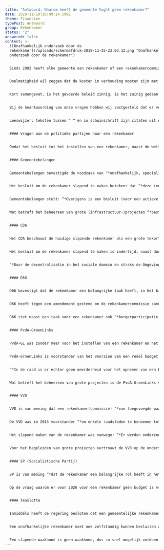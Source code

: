 ```yaml
---
title: "Antwoord: Waarom heeft de gemeente Vught geen rekenkamer?"
date: 2020-11-10T16:09:14.599Z
theme: Financien
typePost: Antwoord
group: Rekenkamer
status: "2"
answered: false
content: >-
  ![Onafhankelijk onderzoek door de
  rekenkamer](/uploads/schermafdruk-2019-11-25-23.03.12.png "Onafhankelijk
  onderzoek door de rekenkamer")


  Sinds 2002 heeft elke gemeente een rekenkamer of een rekenkamercommissie. De wetgever heeft de rekenkamer bij gemeenten ingesteld om de doelmatigheid, doeltreffendheid en rechtmatigheid van het gevoerde bestuur te onderzoeken. 


  Doelmatigheid wil zeggen dat de kosten in verhouding moeten zijn met wat je wil bereiken. Met doeltreffendheid wordt bedoeld dat de gemeentelijke inspanningen en uitgaven ook echt een bijdrage leveren aan het doel wat het gemeentebestuur wil bereiken. Rechtmatigheid wil zeggen dat de raad, het college en de ambtelijke organisatie zich houden aan alle geldende wetten, regels en besluiten.


  Kort samengevat, is het gevoerde beleid zinnig, is het zuinig gedaan en is het zorgvuldig uitgevoerd.


  Bij de beantwoording van onze vragen hebben wij vastgesteld dat er verwarring bestaat over rekenkamer en rekenkamercommissie. Een rekenkamer kan alleen externe (niet politieke) deelnemers hebben, in tegenstelling tot een rekenkamercommissie. Door het betrekken van externe (niet politieke) deelnemers, is de onafhankelijkheid van een rekenkamer beter gewaarborgd en kan ook ongevraagd onderzoek plaatsvinden en advies worden gegeven. De vragen van Vughtparticipeert waren specifiek gericht op een rekenkamer.


  Leeswijzer: teksten tussen “ “ en in schuinschrift zijn citaten uit de antwoorden van de partijen.


  #### Vragen aan de politieke partijen naar een rekenkamer


  Omdat het besluit tot het instellen van een rekenkamer, naast de wettelijke verplichting, aan de gemeenteraad is, hebben wij begin dit jaar deze vraag voorgelegd aan alle politieke partijen. Het verzamelen van alle antwoorden heeft even op zich laten wachten maar is gelukkig op tijd klaar voor de gemeenteraadsverkiezingen op 18 november. Hierbij de samenvattingen van de antwoorden van de partijen. Voor het uitgebreide antwoord verwijzen wij naar de bijlagen.


  #### Gemeentebelangen


  Gemeentebelangen bevestigde de noodzaak van “*onafhankelijk, specialistisch, verdiepend, controleren onderzoek*”. Verbazingwekkend was echter de mening dat ook een slapende rekenkamer bijdraagt aan de kwaliteit en transparantie van gemeentelijk bestuur. 


  Het besluit om de rekenkamer slapend te maken betekent dat “*deze ieder moment kan worden geactiveerd*”. Dat is echter in tegenspraak met de onafhankelijkheid, want zo besluit de raad wanneer de waakhond moet worden gewekt. Dan is het ook ‘begrijpelijk’ dat voor een slapende rekenkamer geen budget hoeft te worden gereserveerd. Dat maakt het activeren van een rekenkamer zonder budget niet eenvoudiger. 


  Gemeentebelangen stelt: “*Overigens is een besluit (voor een actieve rekenkamer) van de Ministerraad geen wet.*”


  Wat betreft het beheersen van grote (infrastructuur-)projecten “*bestaat er door de samenwerking in het door u aangehaalde project, met Rijks- en Provinciale overheid, voldoende garantie voor een zorgvuldig financiële huishouding.*” Een rekenkamer is “*geen garantie tot transparantie*”.


  #### CDA


  Het CDA beschouwt de huidige slapende rekenkamer als een grote tekortkoming. “*Ontbreekt de Rekenkamer, dan ontbreekt dus een belangrijk, door de wet voorgeschreven instrument om te controleren of het College de gemeente zorgvuldig en rechtmatig heeft bestuurd.*”


  Het besluit om de rekenkamer slapend te maken is indertijd, naast door Gemeentebelangen en de VVD, ook door het CDA ondersteund met als overweging de kostenbesparing. Sinds 2018 is het CDA van mening dat de rekenkamer moet worden geactiveerd en was ook tegen het schrappen van het noodzakelijke budget. Een amendement om de rekenkamer te activeren is door Gemeentebelangen en VVD tegengehouden.


  “*Door de decentralisatie in het sociale domein en straks de Omgevingswet krijgen de gemeenten meer taken én middelen. Het is dus belangrijker dan ooit dat de gemeenteraad alle instrumenten krijgt om haar controle werk goed te kunnen doen.*”


  #### D66


  D66 bevestigt dat de rekenkamer een belangrijke taak heeft, in het bijzonder wat betreft de “*kaderstellende en controlerende*” taken. 


  D66 heeft tegen een amendement gestemd om de rekenkamercommissie samen te stellen uit de fractievoorzitters Het amendement is toch aangenomen met als gevolg dat de rekenkamercommissie bestond uit de fractievoorzitters van GB,VVD en CDA. Doordat de (toenmalige) fractievoorzitters van GB en CDA inmiddels iets anders zijn gaan doen, zit alleen de VVD in de rekenkamercommissie.


  D66 ziet naast een taak voor een rekenkamer ook “*burgerparticipatie als een mogelijkheid de gemeenteraad te ondersteunen, juist bij de grote projecten die lopen*”.


  #### PvdA-GroenLinks


  PvdA-GL was zonder meer voor het instellen van een rekenkamer en het ter beschikking stellen van een budget hiervoor. “*PvdA-GroenLinks is van mening dat de rekenkamer een waardevol instrument is voor het functioneren van het bestuur en het bevorderen van de transparantie van dat bestuur”. “De rekenkamer biedt een extra stuk gereedschap aan de Raad om de controlerende taak (nog) beter uit te voeren.*” De PvdA-GroenLinks was tegen het besluit de rekenkamer slapend te maken. 


  PvdA-GroenLinks is voorstander van het voorzien van een reëel budget voor een actieve rekenkamer. Echter:


  “*In de raad is er echter geen meerderheid voor het opnemen van een budget voor de rekenkamer. PvdA-GroenLinks heeft daar kennis van genomen en verder geen actie ondernomen.*”


  Wat betreft het beheersen van grote projecten is de PvdA-GroenLinks van mening dat er voldoende relevante ervaring aanwezig is. “*Dat laat onverlet dat een rekenkamer, zeker ook voor de grote (vooral infrastructurele) projecten zoals die nu aan de orde zijn een belangrijke rol kan spelen.*”


  #### VVD


  VVD is van mening dat een rekenkamer(commissie) “*van toegevoegde waarde kan zijn in het openbaar bestuur*”  en “*er zijn echter alternatieven*”. Als voorbeeld wordt genoemd een onderzoek naar de Speeldoos uitgevoerd door een onafhankelijk bureau. 


  De VVD was in 2015 voorstander “*om enkele raadsleden te benoemen tot leden van de rekenkamer*”. Deze mening mag gelden voor een rekenkamercommissie, niet voor een rekenkamer, hier mogen uitsluitend externe (niet politieke) leden deelnemen. 


  Het slapend maken van de rekenkamer was vanwege: “*Er werden onderzoeken geleverd die in een lade belandden en waar verder niets mee werd gedaan*”. De VVD is van mening dat een slapende rekenkamer zonder budget altijd kan worden gewekt en van budget voorzien als de raad dat zou wensen. Echter daardoor is de rekenkamer niet onafhankelijk en kan ook geen ongevraagd advies geven. Omdat de wet ter voorkoming van een slapende rekenkamer nog niet van kracht is hoeft deze volgens de VVD nog niet actief te worden gemaakt of van budget te worden voorzien.


  Voor het begeleiden van grote projecten vertrouwt de VVD op de ondersteuning van het Rijk, Provincie, Rijkswaterstaat en ProRail. Daar heeft “*een rekenkamercommissie niet perse toegevoegde waarde*”. De vraag of een rekenkamer (dus niet commissie) hier wel een toegevoegde waarde heeft is niet beantwoord. 


  #### SP (Socialistische Partij)


  SP is van mening “*dat de rekenkamer een belangrijke rol heeft in het openbaar bestuur. Een onafhankelijk orgaan dat gevraagd en ongevraagd de processen in de diverse publieke lagen onderzoekt en feedback geeft, is een onmisbare schakel in de werking van een goede democratie*”.  De SP “*heeft zich hevig verzet tegen het slapend maken*”. “*De argumentatie van de VVD en GB was dat de rekenkamer in Vught alleen maar rapporten produceerde die onderin een bureaula stof verzamelden. Dat deze partijen die rapporten zelf in die lade hadden gelegd en negeerden riep bij de SP vraagtekens op en doet dat eigenlijk nog steeds*”. 


  Op de vraag waarom er voor 2020 voor een rekenkamer geen budget is vrijgemaakt, antwoordt de SP: “*De SP verwijst hierbij naar de inzet in de gemeenteraad aan het einde van de vorige periode en het begin van deze; keer op keer wijst de SP erop dat een rekenkamer de resultaten van de raad sterk kan verbeteren. Keer op keer kiezen GB en VVD ervoor de rekenkamer af te wijzen. Voor de SP is het duidelijk dat deze partijen geen blik in de eigen keuken wensen en dat geeft te denken!*” 


  #### Tenslotte


  Inmiddels heeft de regering besloten dat een gemeentelijke rekenkamer niet meer slapend mag worden gemaakt, deze wet is nog niet van kracht. 


  Een onafhankelijke rekenkamer moet ook zelfstandig kunnen besluiten actief te worden, niet pas nadat de gemeenteraad, met de meerderheid van de coalitie, dit besluit. 


  Een slapende waakhond is geen waakhond, dus zo snel mogelijk voldoen aan de (toekomstige) wettelijke en maatschappelijke plicht voor het installeren van een onafhankelijke rekenkamer. Een goede en ook verplichte taak voor de nieuwe coalitie.
---
```

